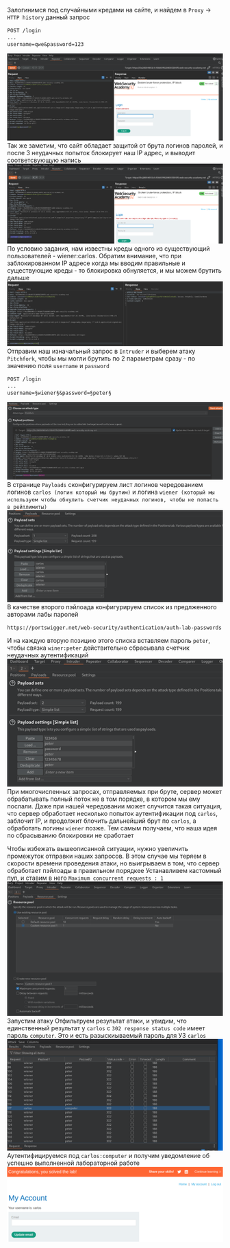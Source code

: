 Залогинимся под случайными кредами на сайте, и найдем в `Proxy` -> `HTTP history` данный запрос
```
POST /login
...
username=qwe&password=123
```
![img](https://github.com/adyatlove/PortSwiggerAcademy/blob/main/2.%20Authentication/4.%20Broken%20brute-force%20protection%2C%20IP%20block/pics%20for%20walktrough/1.png)
Так же заметим, что сайт обладает защитой от брута логинов паролей, и после 3 неудачных попыток блокирует наш IP адрес, и выводит соответсвующую напись
![img](https://github.com/adyatlove/PortSwiggerAcademy/blob/main/2.%20Authentication/4.%20Broken%20brute-force%20protection%2C%20IP%20block/pics%20for%20walktrough/2.png)
По условию задания, нам известны креды одного из существующий пользователей - wiener:carlos. Обратим внимание, что при заблокированном IP адресе когда мы вводим правильные и существующие креды - то блокировка обнуляется, и мы можем брутить дальше
![img](https://github.com/adyatlove/PortSwiggerAcademy/blob/main/2.%20Authentication/4.%20Broken%20brute-force%20protection%2C%20IP%20block/pics%20for%20walktrough/3.png)
Отправим наш изначальный запрос в `Intruder` и выберем атаку `Pitchfork`, чтобы мы могли брутить по 2 параметрам сразу - по значению поля `username` и `password`
```
POST /login
...
username=§wiener§&password=§peter§
```
![img](https://github.com/adyatlove/PortSwiggerAcademy/blob/main/2.%20Authentication/4.%20Broken%20brute-force%20protection%2C%20IP%20block/pics%20for%20walktrough/4.png)
В странице `Payloads` сконфигурируем лист логинов чередованием логинов `carlos (логин который мы брутим)` и логина `wiener (который мы используем чтобы обнулить счетчик неудачных логинов, чтобы не попасть в рейтлимиты)`
![img](https://github.com/adyatlove/PortSwiggerAcademy/blob/main/2.%20Authentication/4.%20Broken%20brute-force%20protection%2C%20IP%20block/pics%20for%20walktrough/5.png)
В качестве второго пэйлоада конфигурируем список из предлженного авторами лабы паролей 
```
https://portswigger.net/web-security/authentication/auth-lab-passwords
```
И на каждую вторую позицию этого списка вставляем пароль `peter`, чтобы связка `winer:peter` действительно сбрасывала счетчик неудачных аутентификаций
![img](https://github.com/adyatlove/PortSwiggerAcademy/blob/main/2.%20Authentication/4.%20Broken%20brute-force%20protection%2C%20IP%20block/pics%20for%20walktrough/6.png)
При многочисленных запросах, отправляемых при бруте, сервер может обрабатывать полный поток не в том порядке, в котором мы ему послали. Даже при нашей чередовании может случится такая ситуация, что сервер обработает несколько попыток аутентификации под `carlos`, заблочит IP, и продолжит блочить дальнейший брут по `carlos`, а обработать логины `wiener` позже. Тем самым получаем, что наша идея по сбрасыванию блокировки не сработает

Чтобы избежать вышеописанной ситуации, нужно увеличить промежуток отправки наших запросов. В этом случае мы теряем в скорости времени проведения атаки, но выигрываем в том, что сервер обработает пэйлоады в правильном порядкее
Устанавливем кастомный пул, и ставим в него `Maximum concurrent requests : 1`
![img](https://github.com/adyatlove/PortSwiggerAcademy/blob/main/2.%20Authentication/4.%20Broken%20brute-force%20protection%2C%20IP%20block/pics%20for%20walktrough/7.png)
Запустим атаку
Отфильтруем результат атаки, и увидим, что единственный результат у `carlos` с `302 response status code` имеет пароль `computer`. Это и есть разыскиываемый пароль для УЗ `carlos`
![img](https://github.com/adyatlove/PortSwiggerAcademy/blob/main/2.%20Authentication/4.%20Broken%20brute-force%20protection%2C%20IP%20block/pics%20for%20walktrough/8.png)
Аутентифицируемся под `carlos:computer` и получим уведомление об успешно выполненной лабораторной работе
![img](https://github.com/adyatlove/PortSwiggerAcademy/blob/main/2.%20Authentication/4.%20Broken%20brute-force%20protection%2C%20IP%20block/pics%20for%20walktrough/9.png)


